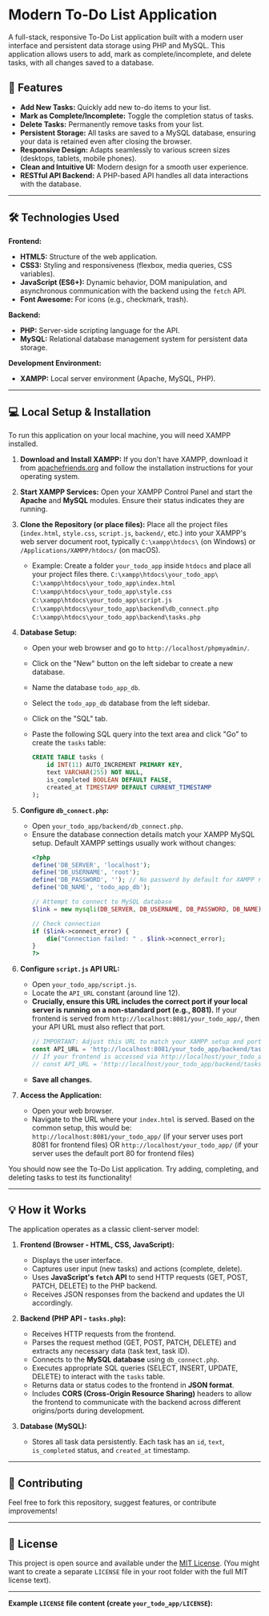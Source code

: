 # Modern To-Do List Application

A full-stack, responsive To-Do List application built with a modern user interface and persistent data storage using PHP and MySQL. This application allows users to add, mark as complete/incomplete, and delete tasks, with all changes saved to a database.



## 🚀 Features

* **Add New Tasks:** Quickly add new to-do items to your list.
* **Mark as Complete/Incomplete:** Toggle the completion status of tasks.
* **Delete Tasks:** Permanently remove tasks from your list.
* **Persistent Storage:** All tasks are saved to a MySQL database, ensuring your data is retained even after closing the browser.
* **Responsive Design:** Adapts seamlessly to various screen sizes (desktops, tablets, mobile phones).
* **Clean and Intuitive UI:** Modern design for a smooth user experience.
* **RESTful API Backend:** A PHP-based API handles all data interactions with the database.

---

## 🛠️ Technologies Used

**Frontend:**
* **HTML5:** Structure of the web application.
* **CSS3:** Styling and responsiveness (flexbox, media queries, CSS variables).
* **JavaScript (ES6+):** Dynamic behavior, DOM manipulation, and asynchronous communication with the backend using the `fetch` API.
* **Font Awesome:** For icons (e.g., checkmark, trash).

**Backend:**
* **PHP:** Server-side scripting language for the API.
* **MySQL:** Relational database management system for persistent data storage.

**Development Environment:**
* **XAMPP:** Local server environment (Apache, MySQL, PHP).

---

## 💻 Local Setup & Installation

To run this application on your local machine, you will need XAMPP installed.

1.  **Download and Install XAMPP:**
    If you don't have XAMPP, download it from [apachefriends.org](https://www.apachefriends.org/index.html) and follow the installation instructions for your operating system.

2.  **Start XAMPP Services:**
    Open your XAMPP Control Panel and start the **Apache** and **MySQL** modules. Ensure their status indicates they are running.

3.  **Clone the Repository (or place files):**
    Place all the project files (`index.html`, `style.css`, `script.js`, `backend/`, etc.) into your XAMPP's web server document root, typically `C:\xampp\htdocs\` (on Windows) or `/Applications/XAMPP/htdocs/` (on macOS).
    * Example: Create a folder `your_todo_app` inside `htdocs` and place all your project files there.
        `C:\xampp\htdocs\your_todo_app\`
        `C:\xampp\htdocs\your_todo_app\index.html`
        `C:\xampp\htdocs\your_todo_app\style.css`
        `C:\xampp\htdocs\your_todo_app\script.js`
        `C:\xampp\htdocs\your_todo_app\backend\db_connect.php`
        `C:\xampp\htdocs\your_todo_app\backend\tasks.php`

4.  **Database Setup:**
    * Open your web browser and go to `http://localhost/phpmyadmin/`.
    * Click on the "New" button on the left sidebar to create a new database.
    * Name the database `todo_app_db`.
    * Select the `todo_app_db` database from the left sidebar.
    * Click on the "SQL" tab.
    * Paste the following SQL query into the text area and click "Go" to create the `tasks` table:

        ```sql
        CREATE TABLE tasks (
            id INT(11) AUTO_INCREMENT PRIMARY KEY,
            text VARCHAR(255) NOT NULL,
            is_completed BOOLEAN DEFAULT FALSE,
            created_at TIMESTAMP DEFAULT CURRENT_TIMESTAMP
        );
        ```

5.  **Configure `db_connect.php`:**
    * Open `your_todo_app/backend/db_connect.php`.
    * Ensure the database connection details match your XAMPP MySQL setup. Default XAMPP settings usually work without changes:
        ```php
        <?php
        define('DB_SERVER', 'localhost');
        define('DB_USERNAME', 'root');
        define('DB_PASSWORD', ''); // No password by default for XAMPP root user
        define('DB_NAME', 'todo_app_db');

        // Attempt to connect to MySQL database
        $link = new mysqli(DB_SERVER, DB_USERNAME, DB_PASSWORD, DB_NAME);

        // Check connection
        if ($link->connect_error) {
            die("Connection failed: " . $link->connect_error);
        }
        ?>
        ```

6.  **Configure `script.js` API URL:**
    * Open `your_todo_app/script.js`.
    * Locate the `API_URL` constant (around line 12).
    * **Crucially, ensure this URL includes the correct port if your local server is running on a non-standard port (e.g., 8081).** If your frontend is served from `http://localhost:8081/your_todo_app/`, then your API URL must also reflect that port.
        ```javascript
        // IMPORTANT: Adjust this URL to match your XAMPP setup and port
        const API_URL = 'http://localhost:8081/your_todo_app/backend/tasks.php';
        // If your frontend is accessed via http://localhost/your_todo_app/, then use:
        // const API_URL = 'http://localhost/your_todo_app/backend/tasks.php';
        ```
    * **Save all changes.**

7.  **Access the Application:**
    * Open your web browser.
    * Navigate to the URL where your `index.html` is served. Based on the common setup, this would be:
        `http://localhost:8081/your_todo_app/` (if your server uses port 8081 for frontend files)
        OR
        `http://localhost/your_todo_app/` (if your server uses the default port 80 for frontend files)

You should now see the To-Do List application. Try adding, completing, and deleting tasks to test its functionality!

---

## 💡 How it Works

The application operates as a classic client-server model:

1.  **Frontend (Browser - HTML, CSS, JavaScript):**
    * Displays the user interface.
    * Captures user input (new tasks) and actions (complete, delete).
    * Uses **JavaScript's `fetch` API** to send HTTP requests (GET, POST, PATCH, DELETE) to the PHP backend.
    * Receives JSON responses from the backend and updates the UI accordingly.

2.  **Backend (PHP API - `tasks.php`):**
    * Receives HTTP requests from the frontend.
    * Parses the request method (GET, POST, PATCH, DELETE) and extracts any necessary data (task text, task ID).
    * Connects to the **MySQL database** using `db_connect.php`.
    * Executes appropriate SQL queries (SELECT, INSERT, UPDATE, DELETE) to interact with the `tasks` table.
    * Returns data or status codes to the frontend in **JSON format**.
    * Includes **CORS (Cross-Origin Resource Sharing)** headers to allow the frontend to communicate with the backend across different origins/ports during development.

3.  **Database (MySQL):**
    * Stores all task data persistently. Each task has an `id`, `text`, `is_completed` status, and `created_at` timestamp.

---

## 🤝 Contributing

Feel free to fork this repository, suggest features, or contribute improvements!

---

## 📄 License

This project is open source and available under the [MIT License](LICENSE). (You might want to create a separate `LICENSE` file in your root folder with the full MIT license text).

---

**Example `LICENSE` file content (create `your_todo_app/LICENSE`):**
